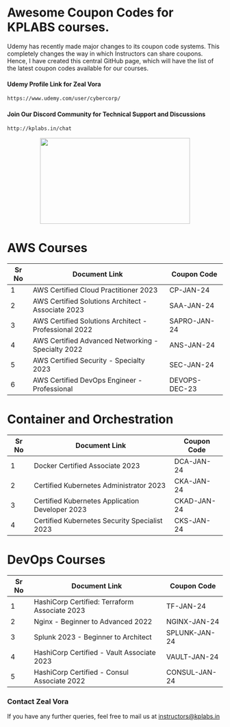 # Awesome Coupon Codes for KPLABS courses.

Udemy has recently made major changes to its coupon code systems. This completely changes the way in which Instructors can share coupons. Hence, I have created this central GitHub page, which will have the list of the latest coupon codes available for our courses.

#### Udemy Profile Link for Zeal Vora

```sh
https://www.udemy.com/user/cybercorp/
```
#### Join Our Discord Community for Technical Support and Discussions

```sh
http://kplabs.in/chat
```
<p align="center">
  <img width="350" height="200" src="https://i.ibb.co/b3jFkkk/discord-terraform.png">
</p>

# AWS Courses 

| Sr No | Document Link | Coupon Code |
| ------ | ------ | ------ |
| 1 |AWS Certified Cloud Practitioner 2023 | CP-JAN-24 | 
| 2 |AWS Certified Solutions Architect - Associate  2023| SAA-JAN-24 |
| 3 |AWS Certified Solutions Architect - Professional 2022 | SAPRO-JAN-24 |
| 4 |AWS Certified Advanced Networking - Specialty 2022 | ANS-JAN-24 |
| 5 |AWS Certified Security - Specialty 2023 | SEC-JAN-24 |
| 6 |AWS Certified DevOps Engineer - Professional | DEVOPS-DEC-23 |

# Container and Orchestration

| Sr No | Document Link | Coupon Code |
| ------ | ------ | ------ |
| 1 | Docker Certified Associate 2023 | DCA-JAN-24 | 
| 2 | Certified Kubernetes Administrator 2023 | CKA-JAN-24 | 
| 3 | Certified Kubernetes Application Developer 2023 | CKAD-JAN-24 | 
| 4 | Certified Kubernetes Security Specialist 2023 | CKS-JAN-24 | 

# DevOps Courses

| Sr No | Document Link | Coupon Code |
| ------ | ------ | ------ |
| 1 | HashiCorp Certified: Terraform Associate 2023 | TF-JAN-24 | 
| 2 | Nginx - Beginner to Advanced 2022 | NGINX-JAN-24 | 
| 3 | Splunk 2023 - Beginner to Architect | SPLUNK-JAN-24 | 
| 4 | HashiCorp Certified - Vault Associate 2023 | VAULT-JAN-24 | 
| 5 | HashiCorp Certified - Consul Associate 2022 | CONSUL-JAN-24	 | 




### Contact Zeal Vora
If you have any further queries, feel free to mail us at instructors@kplabs.in
